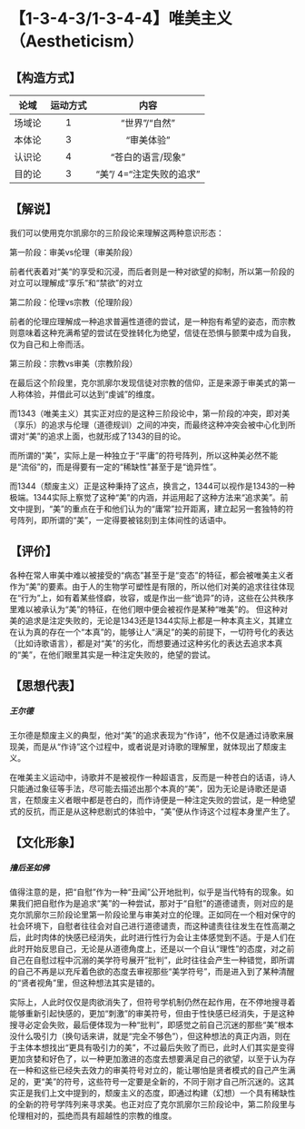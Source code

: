 # 【1-3-4-3/1-3-4-4】唯美主义（Aestheticism）
## 【构造方式】
| 论域 | 运动方式           | 内容 |
|:----:|:----------------:|:----:|
| 场域论   |1 | “世界”/“自然”   |
| 本体论   |3 | “审美体验”   |
| 认识论   | 4|   “苍白的语言/现象”  |
| 目的论   |3 | “美”/ 4=“注定失败的追求”   |

## 【解说】
我们可以使用克尔凯廓尔的三阶段论来理解这两种意识形态：

第一阶段：审美vs伦理（审美阶段）

前者代表着对“美“的享受和沉浸，而后者则是一种对欲望的抑制，所以第一阶段的对立可以理解成“享乐”和“禁欲”的对立

第二阶段：伦理vs宗教（伦理阶段）

前者的伦理应理解成一种追求普遍性道德的尝试，是一种抱有希望的姿态，而宗教则意味着这种充满希望的尝试在受挫转化为绝望，信徒在恐惧与颤栗中成为自我，仅为自己和上帝而活。

第三阶段：宗教vs审美（宗教阶段）

在最后这个阶段里，克尔凯廓尔发现信徒对宗教的信仰，正是来源于审美式的第一人称体验，并借此可以达到“虔诚”的维度。

而1343（唯美主义）其实正对应的是这种三阶段论中，第一阶段的冲突，即对美（享乐）的追求与伦理（道德规训）之间的冲突，而最终这种冲突会被中心化到所谓对“美”的追求上面，也就形成了1343的目的论。

而所谓的“美”，实际上是一种独立于“平庸”的符号阵列，所以这种美必然不能是“流俗”的，而是得要有一定的“稀缺性”甚至于是“诡异性”。

而1344（颓废主义）正是这种秉持了这点，换言之，1344可以视作是1343的一种极端。1344实际上察觉了这种“美”的内涵，并运用起了这种方法来“追求美”。前文中提到，“美”的重点在于和他们认为的“庸常”拉开距离，建立起另一套独特的符号阵列，即所谓的“美”，一定得要被铭刻到主体间性的话语中。

## 【评价】
各种在常人审美中难以被接受的“病态”甚至于是“变态”的特征，都会被唯美主义者作为“美”的要素。由于人的生物学可塑性是有限的，所以他们对美的追求往往体现在“行为”上，如有着某些怪癖，妆容，或是作出一些“诡异”的诗，这些在公共秩序里难以被承认为“美”的特征，在他们眼中便会被视作是某种“唯美”的。
但这种对美的追求是注定失败的，无论是1343还是1344实际上都是一种本真主义，其建立在认为真的存在一个“本真”的，能够让人“满足”的美的前提下，一切符号化的表达（比如诗歌语言），都是对“美”的劣化，而想要通过这种劣化的表达去追求本真的“美”，在他们眼里其实是一种注定失败的，绝望的尝试。
## 【思想代表】
##### 王尔德
王尔德是颓废主义的典型，他对“美”的追求表现为“作诗”，他不仅是通过诗歌来展现美，而是从“作诗”这个过程中，或者说是对诗歌的理解里，就体现出了颓废主义。

在唯美主义运动中，诗歌并不是被视作一种超语言，反而是一种苍白的话语，诗人只能通过象征等手法，尽可能去描述出那个本真的“美”，因为无论是诗歌还是语言，在颓废主义者眼中都是苍白的，而作诗便是一种注定失败的尝试，是一种绝望式的反抗，而正是从这种悲剧式的体验中，“美”便从作诗这个过程本身里产生了。
## 【文化形象】
##### 撸后圣如佛
值得注意的是，把“自慰”作为一种“丑闻”公开地批判，似乎是当代特有的现象。如果我们把自慰作为是追求“美”的一种尝试，那对于“自慰”的道德谴责，则对应的是克尔凯廓尔三阶段论里第一阶段论里与审美对立的伦理。正如同在一个相对保守的社会环境下，自慰者往往会对自己进行道德谴责，而这种谴责往往发生在性高潮之后，此时肉体的快感已经消失，此时进行性行为会让主体感觉到不适。于是人们在此时开始反思自己，无论是从道德角度上，还是以一个自认“理性”的态度，对之前自己在自慰过程中沉溺的美学符号展开”批判”，此时往往会产生一种错觉，即所谓的自己不再是以充斥着色欲的态度去审视那些“美学符号”，而是进入到了某种清醒的“贤者视角”里，但这种想法其实是错的。

实际上，人此时仅仅是肉欲消失了，但符号学机制仍然在起作用，在不停地搜寻着能够重新引起快感的，更加“刺激”的审美符号，但由于性快感已经消失，于是这种搜寻必定会失败，最后便体现为一种“批判”，即感觉之前自己沉迷的那些“美”根本没什么吸引力（换句话来讲，就是“完全不够色”），但这种想法的真正内涵，则在于主体本想找出“更具有吸引力的美”，不过最后失败了而已，此时人们其实是变得更加贪婪和好色了，以一种更加激进的态度去想要满足自己的欲望，以至于认为存在一种和这些已经失去效力的审美符号对立的，能让哪怕是贤者模式的自己产生满足的，更“美”的符号，这些符号一定要是全新的，不同于刚才自己所沉迷的。这其实正是我们上文中提到的，颓废主义的态度，即通过构建（幻想）一个具有稀缺性的全新的符号学阵列来寻求美。也正对应了克尔凯廓尔三阶段论中，第二阶段里与伦理相对的，孤绝而具有超越性的宗教的维度。
